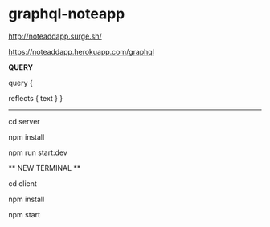 # graphql-noteapp

http://noteaddapp.surge.sh/

https://noteaddapp.herokuapp.com/graphql

**QUERY**

query {
  
  reflects {
    text
  }
}

----------------------

cd server

npm install

npm run start:dev

** NEW TERMINAL **

cd client

npm install

npm start


